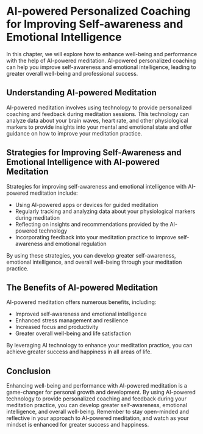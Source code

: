 AI-powered Personalized Coaching for Improving Self-awareness and Emotional Intelligence
====================================================================================================================================================================

In this chapter, we will explore how to enhance well-being and performance with the help of AI-powered meditation. AI-powered personalized coaching can help you improve self-awareness and emotional intelligence, leading to greater overall well-being and professional success.

Understanding AI-powered Meditation
-----------------------------------

AI-powered meditation involves using technology to provide personalized coaching and feedback during meditation sessions. This technology can analyze data about your brain waves, heart rate, and other physiological markers to provide insights into your mental and emotional state and offer guidance on how to improve your meditation practice.

Strategies for Improving Self-Awareness and Emotional Intelligence with AI-powered Meditation
---------------------------------------------------------------------------------------------

Strategies for improving self-awareness and emotional intelligence with AI-powered meditation include:

* Using AI-powered apps or devices for guided meditation
* Regularly tracking and analyzing data about your physiological markers during meditation
* Reflecting on insights and recommendations provided by the AI-powered technology
* Incorporating feedback into your meditation practice to improve self-awareness and emotional regulation

By using these strategies, you can develop greater self-awareness, emotional intelligence, and overall well-being through your meditation practice.

The Benefits of AI-powered Meditation
-------------------------------------

AI-powered meditation offers numerous benefits, including:

* Improved self-awareness and emotional intelligence
* Enhanced stress management and resilience
* Increased focus and productivity
* Greater overall well-being and life satisfaction

By leveraging AI technology to enhance your meditation practice, you can achieve greater success and happiness in all areas of life.

Conclusion
----------

Enhancing well-being and performance with AI-powered meditation is a game-changer for personal growth and development. By using AI-powered technology to provide personalized coaching and feedback during your meditation practice, you can develop greater self-awareness, emotional intelligence, and overall well-being. Remember to stay open-minded and reflective in your approach to AI-powered meditation, and watch as your mindset is enhanced for greater success and happiness.
